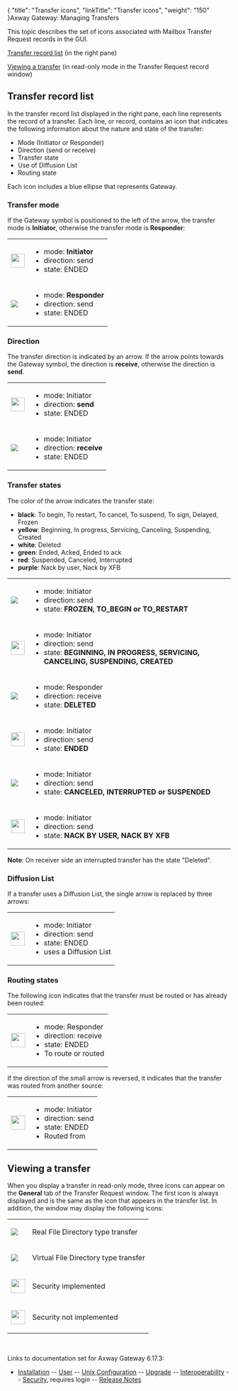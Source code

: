 {
    "title": "Transfer icons",
    "linkTitle": "Transfer icons",
    "weight": "150"
}<span class="mc-variable axway_variables.Component_Long_Name variable">Axway Gateway</span>: Managing Transfers

This topic describes the set of icons associated with Mailbox Transfer Request records in the GUI.

[Transfer record list](#Transfer_list) (in the right pane)

[Viewing a transfer](#Viewing_a_transfer) (in read-only mode in the Transfer Request record window)

<span id="Transfer_list"></span>

## Transfer record list

In the transfer record list displayed in the right pane, each line represents the record of a transfer. Each line, or record, contains an icon that indicates the following information about the nature and state of the transfer:

-   Mode (Initiator or Responder)
-   Direction (send or receive)
-   Transfer state
-   Use of Diffusion List
-   Routing state

Each icon includes a blue ellipse that represents Gateway.

<span id="Transfer_mode"></span>

### Transfer mode

If the Gateway symbol is positioned to the left of the arrow, the transfer mode is <span style="font-weight: bold;">Initiator</span>, otherwise the transfer mode is <span style="font-weight: bold;">Responder</span>:

<table>
         
         
         
   
   <tbody>
      <tr>
         <td><p><img src="/Images/Gateway/transfer_icon_2.gif" width="31" height="31" /></p>         </td>
         <td><ul>
<li>mode: <span style="font-weight: bold;">Initiator</span></li>
<li>direction: send</li>
<li>state: ENDED</li>
</ul>         </td>
      </tr>
      <tr>
         <td><p><img src="/Images/Gateway/transfer_icon_14_32x32.gif" /></p>         </td>
         <td><ul>
<li>mode: <span style="font-weight: bold;">Responder</span></li>
<li>direction: send</li>
<li>state: ENDED</li>
</ul>         </td>
      </tr>
   </tbody>
</table>

<span id="Direction"></span>

### Direction

The transfer direction is indicated by an arrow. If the arrow points towards the Gateway symbol, the direction is <span style="font-weight: bold;">receive</span>, otherwise the direction is <span style="font-weight: bold;">send</span>.

<table>
         
         
         
   
   <tbody>
      <tr>
         <td><p><img src="/Images/Gateway/transfer_icon_2.gif" width="31" height="31" /></p>         </td>
         <td><ul>
<li>mode: Initiator</li>
<li>direction: <span style="font-weight: bold;">send</span></li>
<li>state: ENDED</li>
</ul>         </td>
      </tr>
      <tr>
         <td><p><img src="/Images/Gateway/transfer_icon_15_32x32.gif" /></p>         </td>
         <td><ul>
<li>mode: Initiator</li>
<li>direction: <span style="font-weight: bold;">receive</span></li>
<li>state: ENDED</li>
</ul>         </td>
      </tr>
   </tbody>
</table>

<span id="Transfer_status"></span>

### Transfer states

The color of the arrow indicates the transfer state:

-   <span style="font-weight: bold;">black</span>: To begin, To restart, To cancel, To suspend, To sign, Delayed, Frozen
-   <span style="font-weight: bold;">yellow</span>: Beginning, In progress, Servicing, Canceling, Suspending, Created
-   <span style="font-weight: bold;">white</span>: Deleted
-   <span style="font-weight: bold;">green</span>: Ended, Acked, Ended to ack
-   <span style="font-weight: bold;">red</span>: Suspended, Canceled, Interrupted
-   <span style="font-weight: bold;">purple</span>: Nack by user, Nack by XFB

<table>
         
         
         
   
   <tbody>
      <tr>
         <td><p><img src="/Images/Gateway/transfer_icon_17_32x32.gif" /></p>         </td>
         <td><ul>
<li>mode: Initiator</li>
<li>direction: send</li>
<li>state: <span style="font-weight: bold;">FROZEN, TO_BEGIN or TO_RESTART</span></li>
</ul>         </td>
      </tr>
      <tr>
         <td><p><img src="/Images/Gateway/transfer_icon_22.gif" width="31" height="31" /></p>         </td>
         <td><ul>
<li>mode: Initiator</li>
<li>direction: send</li>
<li>state: <span style="font-weight: bold;">BEGINNING, IN PROGRESS, SERVICING, CANCELING, SUSPENDING, CREATED</span></li>
</ul>         </td>
      </tr>
      <tr>
         <td><p><img src="/Images/Gateway/transfer_icon_22a.png" /></p>         </td>
         <td><ul>
<li>mode: Responder</li>
<li>direction: receive</li>
<li>state: <span style="font-weight: bold;">DELETED</span></li>
</ul>         </td>
      </tr>
      <tr>
         <td><p><img src="/Images/Gateway/transfer_icon_2.gif" width="31" height="31" /></p>         </td>
         <td><ul>
<li>mode: Initiator</li>
<li>direction: send</li>
<li>state: <span style="font-weight: bold;">ENDED</span></li>
</ul>         </td>
      </tr>
      <tr>
         <td><p><img src="/Images/Gateway/transfer_icon_16_32x32.gif" /></p>         </td>
         <td><ul>
<li>mode: Initiator</li>
<li>direction: send</li>
<li>state: <span style="font-weight: bold;">CANCELED, INTERRUPTED or SUSPENDED</span></li>
</ul>         </td>
      </tr>
      <tr>
         <td><p><img src="/Images/Gateway/transfer_icon_23.gif" width="31" height="31" /></p>         </td>
         <td><ul>
<li>mode: Initiator</li>
<li>direction: send</li>
<li>state: <span style="font-weight: bold;">NACK BY USER, NACK BY XFB</span></li>
</ul>         </td>
      </tr>
   </tbody>
</table>

**Note**: On receiver side an interrupted transfer has the state "Deleted".

<span id="Diffusion_List"></span>

### Diffusion List

If a transfer uses a Diffusion List, the single arrow is replaced by three arrows:

<table>
         
         
         
   
   <tbody>
      <tr>
         <td><p><img src="/Images/Gateway/transfer_icon_6.gif" width="31" height="31" /></p>         </td>
         <td><ul>
<li>mode: Initiator</li>
<li>direction: send</li>
<li>state: ENDED</li>
<li>uses a Diffusion List</li>
</ul>         </td>
      </tr>
   </tbody>
</table>

<span id="Routing_status"></span>

### Routing states

The following icon indicates that the transfer must be routed or has already been routed:

<table>
         
         
         
   
   <tbody>
      <tr>
         <td><p><img src="/Images/Gateway/transfer_icon_18.gif" width="32" height="32" /></p>         </td>
         <td><ul>
<li>mode: Responder</li>
<li>direction: receive</li>
<li>state: ENDED</li>
<li>To route or routed</li>
</ul>         </td>
      </tr>
   </tbody>
</table>

If the direction of the small arrow is reversed, it indicates that the transfer was routed from another source:

<table>
         
         
         
   
   <tbody>
      <tr>
         <td><p><img src="/Images/Gateway/transfer_icon_19.gif" width="32" height="32" /></p>         </td>
         <td><ul>
<li>mode: Initiator</li>
<li>direction: send</li>
<li>state: ENDED</li>
<li>Routed from</li>
</ul>         </td>
      </tr>
   </tbody>
</table>

<span id="Viewing_a_transfer"></span>

## Viewing a transfer

When you display a transfer in read-only mode, three icons can appear on the <span style="font-weight: bold;">General</span> tab of the Transfer Request window. The first icon is always displayed and is the same as the icon that appears in the transfer list. In addition, the window may display the following icons:

<table>
         
         
         
   
   <tbody>
      <tr>
         <td><p><img src="/Images/Gateway/transfer_icon_10_32x32.gif" /></p>         </td>
         <td><p>Real File Directory type transfer</p>         </td>
      </tr>
      <tr>
         <td><p><img src="/Images/Gateway/transfer_icon_11_32x32.gif" /></p>         </td>
         <td><p>Virtual File Directory type transfer</p>         </td>
      </tr>
      <tr>
         <td><p><img src="/Images/Gateway/transfer_icon_12.gif" width="32" height="32" /></p>         </td>
         <td><p>Security implemented</p>         </td>
      </tr>
      <tr>
         <td><p><img src="/Images/Gateway/transfer_icon_13.gif" width="32" height="32" /></p>         </td>
         <td><p>Security not implemented</p>         </td>
      </tr>
   </tbody>
</table>

 

Links to documentation set for Axway Gateway <span class="mc-variable axway_variables.Release_Number variable">6.17.3</span>:

-   [Installation](#) -- [User](#) -- [Unix Configuration](#) -- [Upgrade](#) -- [Interoperability](#) -- [Security](#), requires login -- [Release Notes](#)
